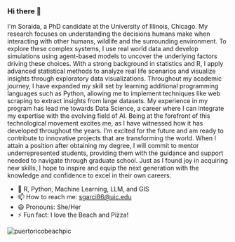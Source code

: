 ### Hi there 👋

I'm Soraida, a PhD candidate at the University of Illinois, Chicago. My research focuses on understanding the decisions humans make when interacting with other humans, wildlife and the surrounding environment. To explore these complex systems, I use real world data and develop simulations using agent-based models to uncover the underlying factors driving these choices. With a strong background in statistics and R, I apply advanced statistical methods to analyze real life scenarios and visualize insights through exploratory data visualizations. Throughout my academic journey, I have expanded my skill set by learning additional programming languages such as Python, allowing me to implement techniques like web scraping to extract insights from large datasets. My experience in my program has lead me towards Data Science, a career where I can integrate my expertise with the evolving field of AI. Being at the forefront of this technological movement excites me, as I have witnessed how it has developed throughout the years. I'm excited for the future and am ready to contribute to innovative projects that are transforming the world. When I attain a position after obtaining my degree, I will commit to mentor underrepresented students, providing them with the guidance and support needed to navigate through graduate school. Just as I found joy in acquiring new skills, I hope to inspire and equip the next generation with the knowledge and confidence to excel in their own careers.


- 🌱 R, Python, Machine Learning, LLM, and GIS
- 📫 How to reach me: sgarci86@uic.edu
- 😄 Pronouns: She/Her
- ⚡ Fun fact: I love the Beach and Pizza!

![puertoricobeachpic](https://github.com/Sgarci86/Sgarci86/assets/146035338/114cc025-3ee4-4665-8bb9-b7d6b051c103)
